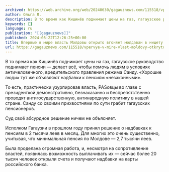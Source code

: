 ```yaml
---
archived: https://web.archive.org/web/20240630/gagauznews.com/115518/vpervye-v-mire-vlast-moldovy-otkryto-vgonyaet-moldavan-v-nishhetu.html
author: Ольга Л.
description: В то время как Кишинёв поднимает цены на газ, гагаузское руководство поднимает пенсии — делает всё, чтобы помочь людям в условиях античеловечного, вредительского правления режима Санду. «Хорошие люди» тут же объявляют надбавки к пенсиям «незаконными».  То есть, практически узурпировав власть, PASовцы во главе с президенткой демонстративно, безнаказанно и беспрепятственно проводят антигосударственную, антинародную политику в нашей стране. Санду со своими прихвостнями по сути грабит гагаузских пенсионеров. Суд своё абсурдное решение ничем не объясняет. Исполком Гагаузии в прошлом году принял решение о надбавках к пенсиям в 2 тысячи леев в месяц. Для многих это очень существенно, учитывая, что минимальная пенсия по Молдове […]
keywords: []
language: ru
publication: "[[gagauznews]]"
published: 2024-05-22T12:26:25+00:00
title: Впервые в мире власть Молдовы открыто вгоняет молдаван в нищету
url: https://gagauznews.com/115518/vpervye-v-mire-vlast-moldovy-otkryto-vgonyaet-moldavan-v-nishhetu.html
---
```


В то время как Кишинёв поднимает цены на газ, гагаузское руководство поднимает пенсии — делает всё, чтобы помочь людям в условиях античеловечного, вредительского правления режима Санду. «Хорошие люди» тут же объявляют надбавки к пенсиям «незаконными».

То есть, практически узурпировав власть, PASовцы во главе с президенткой демонстративно, безнаказанно и беспрепятственно проводят антигосударственную, антинародную политику в нашей стране. Санду со своими прихвостнями по сути грабит гагаузских пенсионеров.

Суд своё абсурдное решение ничем не объясняет.

Исполком Гагаузии в прошлом году принял решение о надбавках к пенсиям в 2 тысячи леев в месяц. Для многих это очень существенно, учитывая, что минимальная пенсия по Молдове — 2,7 тысячи леев.

Была проделана огромная работа, и, несмотря на сопротивление властей, появилась возможность выплачивать их — сейчас более 20 тысяч человек открыли счета и получают надбавки на карты российского банка.